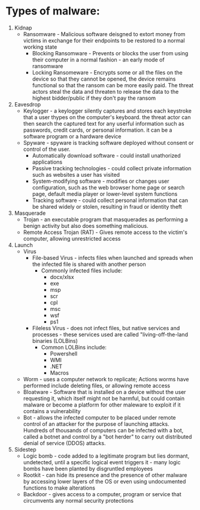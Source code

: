 
# Types of malware:

1.	Kidnap
	  - Ransomware - Malicious software deisgned to extort money from victims in exchange for their endpoints to be restored to a normal working state
	      - Blocking Ransomware - Prevents or blocks the user from using their computer in a normal fashion - an early mode of ransomware
		  - Locking Ransomeware - Encrypts some or all the files on the device so that they cannot be opened, the device remains functional so that the ransom can be more easily paid.  The threat actors steal the data and threaten to release the data to the highest bidder/public if they don't pay the ransom
2.	Eavesdrop
	  - Keylogger - a keylogger silently captures and stores each keystroke that a user thypes on the computer's keyboard.  the threat actor can then search the captured text for any userful information such as passwords, credit cards, or personal information.  it can be a software program or a hardware device
	  - Spyware - spyware is tracking software deployed without consent or control of the user.  
	      - Automatically download software - could install unathorized applications
		  - Passive tracking technologies - could collect private information such as websites a user has visited
		  - System-modifying software - modifies or changes user configuration, such as the web browser home page or search page, default media player or lower-level system functions
		  - Tracking software - could collect personal information that can be shared widely or stolen, resulting in fraud or identity theft
3.	Masquerade
	  - Trojan - an executable program that masquerades as performing a benign activity but also does something malicious.
	  - Remote Access Trojan (RAT) - Gives remote access to the victim's computer, allowing unrestricted access
4.	Launch
	  - Virus
		  - File-based Virus - infects files when launched and spreads when the infected file is shared with another person
			  - Commonly infected files include: 
				  - docx/xlsx	
				  - exe
				  - msp
				  - scr
				  - cpl
				  - msc
				  - wsf
				  - ps1
		  - Fileless Virus - does not infect files, but native services and processes - these services used are called "living-off-the-land binaries (LOLBins)
			  - Common LOLBins include:
			      - Powershell
			      - WMI
			      - .NET 
			      - Macros
	  - Worm - uses a computer network to replicate; Actions worms have performed include deleting files, or allowing remote access
	  - Bloatware - Software that is installed on a device without the user requesting it, which itself might not be harmful, but could contain malware or become a platform for other maleware to exploit if it contains a vulnerability
	  - Bot - allows the infected computer to be placed under remote control of an attacker for the purpose of launching attacks.  Hundreds of thousands of computers can be infected with a bot, called a botnet and control by a "bot herder" to carry out distributed denial of service (DDOS) attacks.
5.	Sidestep
	  - Logic bomb - code added to a legitimate program but lies dormant, undetected, until a specific logical event triggers it - many logic bombs have been planted by disgruntled employees
	  - Rootkit - can hide its presence and the presence of other malware by accessing lower layers of the OS or even using undocumented functions to make alterations
	  - Backdoor - gives access to a computer, program or service that circumvents any normal security protections
		